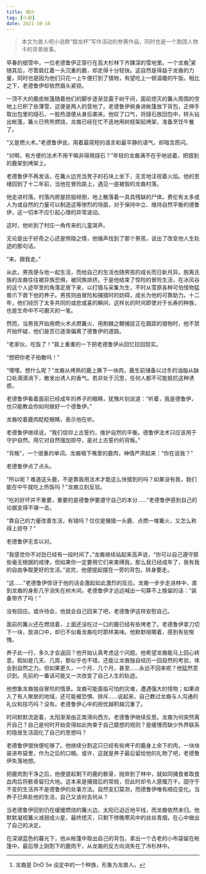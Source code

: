 ```yaml
---
title: 熄火
tag: [小说]
date: 2021-10-10
---
```


> 本文为兽人吧小说群“银龙杯”写作活动的参赛作品，同时也是一个跑团人物卡的背景故事。

<!-- :more -->

早春的细雪中，一位老德鲁伊正穿行在高大杉林下齐踝深的雪地里。一个龙裔[^1]紧随其后，尽管肩扛着一头沉重的鹿，却走得十分轻快。这自然是得益于龙裔的力量，同时也是因为他们只花一上午便打到了猎物，有望吃上一顿温暖的午饭。相比之下，老德鲁伊却依然眉头紧锁。

<!-- more -->

一顶不大的鹿皮帐篷随着他们的脚步逐渐显露于树干间，面前熄灭的篝火周围的空地上已积了些薄雪，这便是两人的营地了。老德鲁伊俯身进帐篷放下背包，正伸手取出包里的燧石，一股热浪便从身后袭来。他叹了口气，将燧石放回包中，转头钻出帐篷，篝火已熊熊燃烧，龙裔已经在忙不迭地用树枝架起烤架，准备烹饪午餐了。

“又是燃火术。”老德鲁伊说，用着最简短的语言和最平静的语气，却暗含质问。

“对啊，有方便的法术不用干嘛非得用燧石？”年轻的龙裔满不在乎地说着，把猎到的鹿架到烤架上。

老德鲁伊不再发话，在篝火边充当凳子的石块上坐下，无言地注视着火焰。他的思绪回到了十二年前，当他在冒险路上，遇见一座被毁的龙裔村落。

他走进村落。村落内房屋损毁倾倒，地上散落着一具具残缺的尸体。费伦有太多或人为或自然的力量可以制造这等惨烈的场面，对于保持中立、维持自然平衡的德鲁伊，这一切本不应引起心理的异常波动。

这时，他听到了村庄一角传来的儿童哭声。

无论是出于好奇之心还是恻隐之情，他循声找到了那个男孩，说出了改变他人生轨迹的那句话。

“来，跟我走。”

从此，男孩便与他一起生活，而他自己的生活也随男孩的成长而日新月异。脱离氏族的龙裔往往被异族恐惧，被同族排挤。于是他结束了惊险的冒险生活，在冰风谷的这个人迹罕至的角落定居下来，以打猎与采集为生，不时从雪原各种可怕怪物猛兽爪下救下他的养子。男孩则由冒险和捕猎时的妨碍，成长为他的可靠助力。十二年，他们经历了太多共同的或悲或喜的瞬间，这样长的时间即使对于长寿的种族，也是生命中不可磨灭的一笔。

然而，当男孩开始用燃火术点燃篝火、用荆棘之鞭捕捉正在跟踪的猎物时，他不禁开始怀疑，他们是否已逐渐偏离了德鲁伊的道路。

“老家伙，吃饭了！”肩上重重的一下把老德鲁伊从回忆拉回现实。

“想把你老子拍散吗！”

“嘿嘿，想什么呢？”龙裔从烤熟的鹿上撕下一块肉，鹿生前储备以过冬的油脂从缺口处滴滴淌下，散发出诱人的香气。若非处于沉思，任何人都不可能抵抗这种诱惑。

老德鲁伊看着面前已经成年的养子的眼睛，犹豫片刻说道：“听着，我是德鲁伊，也只能教会你如何做好一个德鲁伊。”

龙裔咬着鹿肉眨眨眼睛，表示他在听。

老德鲁伊继续说，“我们信仰上古誓约，维护自然的平衡。德鲁伊法术只应该用于守护自然。用它对自然强加掠夺，是对上古誓约的背叛。”

“背叛”，一个很重的单词。龙裔咽下嘴里的鹿肉，神情严肃起来：“你在说我？”

老德鲁伊点了点头。

“所以呢？难道这头鹿，不是靠我用法术才能这么快猎到的吗？如果没有我，我们能在中午就吃上热饭吗？”龙裔立刻反驳。

“吃的好坏并不重要，重要的是德鲁伊要遵守自己的本分……”老德鲁伊感到自己的论据变得不堪一击。

“靠自己的力量改善生活，有错吗？仅仅是捕猎一头鹿、点燃一堆篝火，又怎么称得上掠夺？”

老德鲁伊无言以对。

“我感觉你不对劲已经有一段时间了，”龙裔继续站起来高声说，“你可以自己遵守那些毫无根据的戒律，但如果你一定要用它们来束缚我，那么我已经成年了，我有我的自由争取更好的生活。”说完，他便提起摆在一旁的背包，转身要走。

“这……”老德鲁伊惊讶于他的话会激起如此激烈的反应。龙裔一步步走进林中，直到龙裔的身影几乎消失在树木间，老德鲁伊才远远喊出一句算不上挽留的话：“装备带齐了吗！”

没有回应。或许待会，他就会自己回来了吧，老德鲁伊这样安慰自己。

面前的篝火还在燃烧着，上面还没吃过一口的鹿已经有些烤老了。老德鲁伊拿刀切下一块，放进口中，却已不似看龙裔吃时那样美味。他默默咀嚼着，感到有些惭愧。

养子此一行，多久才会返回？他开始认真考虑这个问题。他希望龙裔能马上回心转意。假如是几天、几周，那似乎也不错，还能让龙裔独自经历一回自然的考验，体会到自然之力。但如果更久，一个月、几个月，甚至……永远不回来呢？他猛然意识到，先前的一番话可能又一次改变了自己人生的轨迹。

他想象龙裔独自冒险的情景。龙裔可能面临可怕的灾难，遭遇强大的怪物；如果进入了有人聚居的地域，还可能被恐惧、排斥……说起来，自己教过龙裔与人沟通的礼仪和技巧吗？没有。老德鲁伊心中的担忧越积越沉重了。

时间默默流逝着，太阳渐渐由正南滑向西方。老德鲁伊继续反思。龙裔为何突然离开自己？自己是何时开始变得如此拘束于自己臆想的规则？是缓慢而缺少外界联系的隐居生活固化了自己的思想吗？

老德鲁伊很快便吃够了。他继续分割这只已经有些烤干的鹿身上余下的肉，一块块装进布袋里，作为之后的口粮。或许，这就是养子最后留给他的礼物了吧，老德鲁伊失落地想。

把鹿肉割干净之后，他便提起剩下的鹿的骸骨，抛弃到了林中，就如同捕食者取食血肉后将骸骨留归大地。这本来是捕猎后的常规，但此时却令人感慨万千。固守于不变的生活并不是德鲁伊的处事方法。自然变幻莫测，而德鲁伊唯有顺应变化。当养子已奔赴他的生活，自己又该何去何从？

当老德鲁伊回到仍在缓缓燃烧的篝火边，太阳已迫近地平线，而龙裔依然未归。他默默凝视篝火减弱成火星，最终熄灭，只剩下傍晚寒风中的丝丝青烟，在心中做出了自己的决定。

在深湖蓝色的暮光下，他从帐篷中取出自己的背包，拿出一个古老的小布袋留在帐篷中，最后带上刚割下的鹿肉干，从龙裔的反方向消失在了冷杉林中。

[^1]: 龙裔是 DnD 5e 设定中的一个种族，形象为龙兽人。
